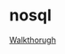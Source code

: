 # nosql


[Walkthorugh](https://drive.google.com/file/d/1y3tnIQEIIAHeCj5tLCOfKzMRdDT25eUr/view?usp=sharing)

